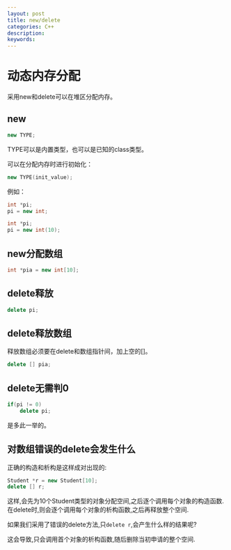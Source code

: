 ```yaml
---
layout: post
title: new/delete
categories: C++
description: 
keywords: 
---
```


# 动态内存分配

采用new和delete可以在堆区分配内存。

## new
```cpp
new TYPE;
```
TYPE可以是内置类型，也可以是已知的class类型。

可以在分配内存时进行初始化：
```cpp
new TYPE(init_value);
```

例如：
```cpp
int *pi;
pi = new int;
```

```cpp
int *pi;
pi = new int(10);
```

## new分配数组
```cpp
int *pia = new int[10];
```

## delete释放
```cpp
delete pi;
```
## delete释放数组
释放数组必须要在delete和数组指针间，加上空的[]。

```cpp
delete [] pia;
```
## delete无需判0
```cpp
if(pi != 0)
    delete pi;
```
是多此一举的。


## 对数组错误的delete会发生什么
正确的构造和析构是这样成对出现的:
```cpp
Student *r = new Student[10];
delete [] r;
```
这样,会先为10个Student类型的对象分配空间,之后逐个调用每个对象的构造函数.
在delete时,则会逐个调用每个对象的析构函数,之后再释放整个空间.

如果我们采用了错误的delete方法,只```delete r```,会产生什么样的结果呢?

这会导致,只会调用首个对象的析构函数,随后删除当初申请的整个空间.